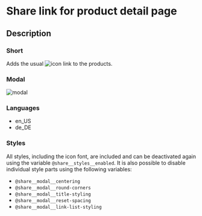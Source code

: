 # Share link for product detail page

## Description
### Short
Adds the usual ![icon](https://github.com/user-attachments/assets/1e9d9d87-de60-4f69-bddb-d6379f79c096) link to the products.
### Modal
![modal](https://github.com/user-attachments/assets/10f9b22e-dfbb-4de9-87d4-04f9a5c19087)
### Languages
* en_US
* de_DE
### Styles
All styles, including the icon font, are included and can be deactivated again using the variable ```@share__styles__enabled```.
It is also possible to disable individual style parts using the following variables:
* ```@share__modal__centering```
* ```@share__modal__round-corners```
* ```@share__modal__title-styling```
* ```@share__modal__reset-spacing```
* ```@share__modal__link-list-styling```